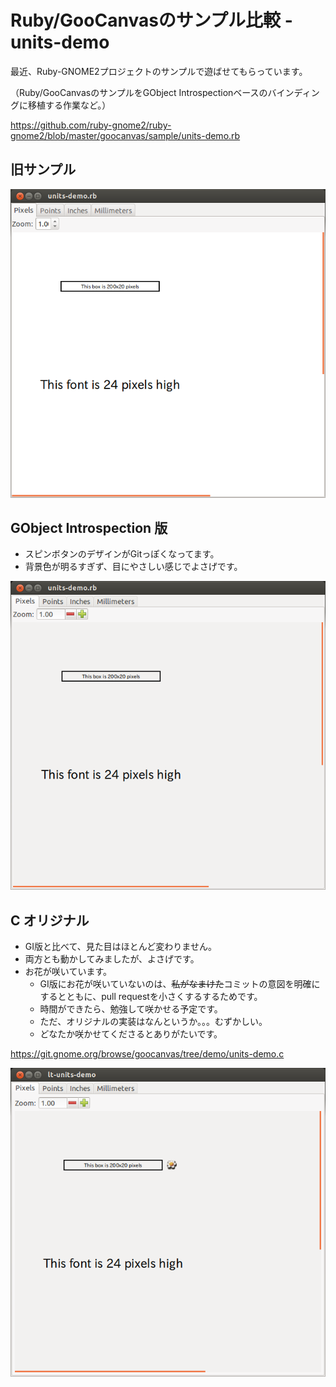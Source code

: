 # Ruby/GooCanvasのサンプル比較 - units-demo

最近、Ruby-GNOME2プロジェクトのサンプルで遊ばせてもらっています。

（Ruby/GooCanvasのサンプルをGObject Introspectionベースのバインディングに移植する作業など。）

https://github.com/ruby-gnome2/ruby-gnome2/blob/master/goocanvas/sample/units-demo.rb

## 旧サンプル
![units-demo-old-20130328_01](/images/units-demo-old-20130328_01.png)

## GObject Introspection 版

* スピンボタンのデザインがGitっぽくなってます。
* 背景色が明るすぎず、目にやさしい感じでよさげです。 

![units-demo-gi-20130328_02](/images/units-demo-gi-20130328_02.png)

## C オリジナル

* GI版と比べて、見た目はほとんど変わりません。
* 両方とも動かしてみましたが、よさげです。
* お花が咲いています。
  * GI版にお花が咲いていないのは、<del>私がなまけた</del>コミットの意図を明確にするとともに、pull requestを小さくするするためです。
  * 時間ができたら、勉強して咲かせる予定です。
  * ただ、オリジナルの実装はなんというか。。。むずかしい。
  * どなたか咲かせてくださるとありがたいです。

https://git.gnome.org/browse/goocanvas/tree/demo/units-demo.c

![units-demo-c-20130328_03](/images/units-demo-c-20130328_03.png)
